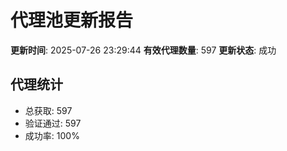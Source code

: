 # 代理池更新报告

**更新时间**: 2025-07-26 23:29:44
**有效代理数量**: 597
**更新状态**:  成功

## 代理统计
- 总获取: 597
- 验证通过: 597
- 成功率: 100%
